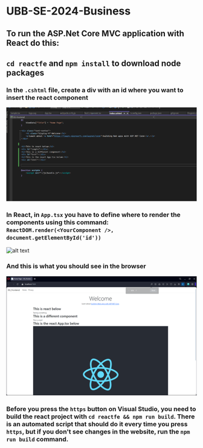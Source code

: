 # UBB-SE-2024-Business


## To run the ASP.Net Core MVC application with React do this:

## `cd reactfe` and `npm install` to download node packages
### In the `.cshtml` file, create a div with an id where you want to insert the react component
![alt text](image.png)
### In React, in  `App.tsx` you have to define where to render the components using this command: `ReactDOM.render(<YourComponent />, document.getElementById('id'))`
![alt text](image-2.png)
### And this is what you should see in the browser
![alt text](image-3.png)

### Before you press the `https` button on Visual Studio, you need to build the react project with `cd reactfe && npm run build`. There is an automated script that should do it every time you press `https`, but if you don't see changes in the website, run the `npm run build` command.